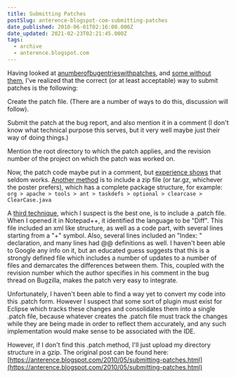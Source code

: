```yaml
---
title: Submitting Patches
postSlug: anterence-blogspot-com-submitting-patches
date_published: 2010-06-01T02:16:00.000Z
date_updated: 2021-02-23T02:21:45.000Z
tags:
  - archive
  - anterence.blogspot.com
---
```


Having looked at [a](https://issues.apache.org/bugzilla/show_bug.cgi?id=33868)[number](https://issues.apache.org/bugzilla/show_bug.cgi?id=36270)[of](https://issues.apache.org/bugzilla/show_bug.cgi?id=40522)[bug](https://issues.apache.org/bugzilla/show_bug.cgi?id=40642)[entries](https://issues.apache.org/bugzilla/show_bug.cgi?id=40678)[with](https://issues.apache.org/bugzilla/show_bug.cgi?id=40922)[patches](https://issues.apache.org/bugzilla/show_bug.cgi?id=44220), and [some without them](https://issues.apache.org/bugzilla/show_bug.cgi?id=45316), I've realized that the correct (or at least acceptable) way to submit patches is the following:

Create the patch file. (There are a number of ways to do this, discussion will follow).

Submit the patch at the bug report, and also mention it in a comment (I don't know what technical purpose this serves, but it very well maybe just their way of doing things.)

Mention the root directory to which the patch applies, and the revision number of the project on which the patch was worked on.

Now, the patch code maybe put in a comment, but [experience shows](https://issues.apache.org/bugzilla/show_bug.cgi?id=45316) that seldom works. [Another method](https://issues.apache.org/bugzilla/show_bug.cgi?id=32422) is to include a zip file (or tar.gz, whichever the poster prefers), which has a complete package structure, for example:
`org > apache > tools > ant > taskdefs > optional > clearcase > ClearCase.java`

A [third technique](https://issues.apache.org/bugzilla/show_bug.cgi?id=34748), which I suspect is the best one, is to include a .patch file. When I opened it in Notepad++, it identified the language to be "Diff". This file included an xml like structure, as well as a code part, with several lines starting from a "+" symbol. Also, several lines included an "Index: " declaration, and many lines had @@ definitions as well. I haven't been able to Google any info on it, but an educated guess suggests that this is a strongly defined file which includes a number of updates to a number of files and demarcates the differences between them. This, coupled with the revision number which the author specifies in his comment in the bug thread on Bugzilla, makes the patch very easy to integrate.

Unfortunately, I haven't been able to find a way yet to convert my code into this .patch form. However I suspect that some sort of plugin must exist for Eclipse which tracks these changes and consolidates them into a single .patch file, because whatever creates the .patch file must track the changes while they are being made in order to reflect them accurately, and any such implementation would make sense to be associated with the IDE.

However, if I don't find this .patch method, I'll just upload my directory structure in a gzip.
The original post can be found here: [https://anterence.blogspot.com/2010/05/submitting-patches.html](https://anterence.blogspot.com/2010/05/submitting-patches.html)
